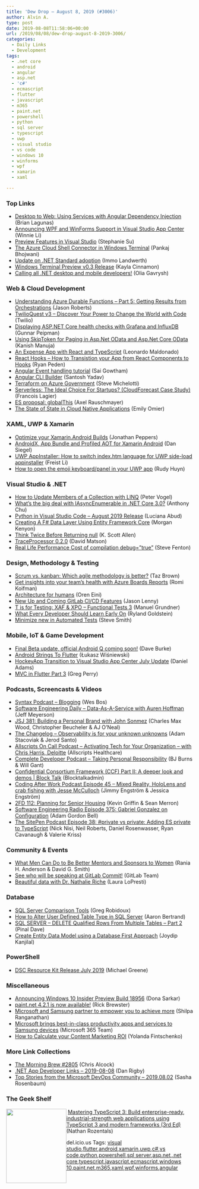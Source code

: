 ```yaml
---
title: 'Dew Drop – August 8, 2019 (#3006)'
author: Alvin A.
type: post
date: 2019-08-08T11:58:06+00:00
url: /2019/08/08/dew-drop-august-8-2019-3006/
categories:
  - Daily Links
  - Development
tags:
  - .net core
  - android
  - angular
  - asp.net
  - 'c#'
  - ecmascript
  - flutter
  - javascript
  - m365
  - paint.net
  - powershell
  - python
  - sql server
  - typescript
  - uwp
  - visual studio
  - vs code
  - windows 10
  - winforms
  - wpf
  - xamarin
  - xaml

---
```

### <a name="top"></a>Top Links

  * <a href="https://brianlagunas.com/desktop-to-web-using-services-with-angular-dependency-injection/" target="_blank" rel="noopener noreferrer">Desktop to Web: Using Services with Angular Dependency Injection</a> (Brian Lagunas)
  * <a href="https://devblogs.microsoft.com/appcenter/announcing-wpf-and-winforms-support-in-visual-studio-app-center/" target="_blank" rel="noopener noreferrer">Announcing WPF and WinForms Support in Visual Studio App Center</a> (Winnie Li)
  * <a href="https://devblogs.microsoft.com/visualstudio/preview-features-in-visual-studio/" target="_blank" rel="noopener noreferrer">Preview Features in Visual Studio</a> (Stephanie Su)
  * <a href="https://devblogs.microsoft.com/commandline/the-azure-cloud-shell-connector-in-windows-terminal/" target="_blank" rel="noopener noreferrer">The Azure Cloud Shell Connector in Windows Terminal</a> (Pankaj Bhojwani)
  * <a href="https://devblogs.microsoft.com/dotnet/update-on-net-standard-adoption/" target="_blank" rel="noopener noreferrer">Update on .NET Standard adoption</a> (Immo Landwerth)
  * <a href="https://devblogs.microsoft.com/commandline/windows-terminal-preview-v0-3-release/" target="_blank" rel="noopener noreferrer">Windows Terminal Preview v0.3 Release</a> (Kayla Cinnamon)
  * <a href="https://devblogs.microsoft.com/dotnet/calling-all-net-desktop-and-mobile-developers/" target="_blank" rel="noopener noreferrer">Calling all .NET desktop and mobile developers!</a> (Olia Gavrysh)



### <a name="web"></a>Web & Cloud Development

  * <a href="http://dontcodetired.com/blog/post/Understanding-Azure-Durable-Functions-Part-5-Getting-Results-from-Orchestrations" target="_blank" rel="noopener noreferrer">Understanding Azure Durable Functions &#8211; Part 5: Getting Results from Orchestrations</a> (Jason Roberts)
  * <a href="https://www.twilio.com/quest" target="_blank" rel="noopener noreferrer">TwilioQuest v3 &#8211; Discover Your Power to Change the World with Code</a> (Twilio)
  * <a href="https://gunnarpeipman.com/aspnet/aspnet-core-health-checks-grafana-influxdb/" target="_blank" rel="noopener noreferrer">Displaying ASP.NET Core health checks with Grafana and InfluxDB</a> (Gunnar Peipman)
  * <a href="https://devblogs.microsoft.com/odata/using-skiptoken-for-paging-in-asp-net-odata-and-asp-net-core-odata/" target="_blank" rel="noopener noreferrer">Using SkipToken for Paging in Asp.Net OData and Asp.Net Core OData</a> (Kanish Manuja)
  * <a href="https://www.telerik.com/blogs/an-expense-app-with-react-and-typescript" target="_blank" rel="noopener noreferrer">An Expense App with React and TypeScript</a> (Leonardo Maldonado)
  * <a href="https://www.grapecity.com/blogs/moving-from-react-components-to-react-hooks" target="_blank" rel="noopener noreferrer">React Hooks &#8211; How to Transistion your App from React Components to Hooks</a> (Ryan Peden)
  * <a href="https://codeburst.io/angular-event-handling-tutorial-4a47c81fd858?source=rss----61061eb0c96b---4" target="_blank" rel="noopener noreferrer">Angular Event handling tutorial</a> (Sai Gowtham)
  * <a href="https://blog.angularindepth.com/angular-cli-builder-26f0981fb7f3?source=rss----e5ed704095b---4" target="_blank" rel="noopener noreferrer">Angular CLI Builder</a> (Santosh Yadav)
  * <a href="https://devblogs.microsoft.com/azuregov/terraform-on-azure-government/" target="_blank" rel="noopener noreferrer">Terraform on Azure Government</a> (Steve Michelotti)
  * <a href="https://serverless.com/blog/serverless-for-startups/" target="_blank" rel="noopener noreferrer">Serverless: The Ideal Choice For Startups? (CloudForecast Case Study)</a> (Francois Lagier)
  * <a href="http://feedproxy.google.com/~r/2ality/~3/nVO0P2-p1Qg/global-this.html" target="_blank" rel="noopener noreferrer">ES proposal: globalThis</a> (Axel Rauschmayer)
  * <a href="https://thenewstack.io/the-state-of-state-in-cloud-native-applications/" target="_blank" rel="noopener noreferrer">The State of State in Cloud Native Applications</a> (Emily Omier)



### <a name="silverlight"></a>XAML, UWP & Xamarin

  * <a href="https://devblogs.microsoft.com/xamarin/optimize-xamarin-android-builds/" target="_blank" rel="noopener noreferrer">Optimize your Xamarin.Android Builds</a> (Jonathan Peppers)
  * <a href="https://dansiegel.net/post/2019/08/07/androidx-app-bundle-and-profiled-aot-for-xamarin-android" target="_blank" rel="noopener noreferrer">AndroidX, App Bundle and Profiled AOT for Xamarin Android</a> (Dan Siegel)
  * <a href="https://techcommunity.microsoft.com/t5/Windows-Dev-AppConsult/UWP-AppInstaller-How-to-switch-index-htm-language-for-UWP-side/ba-p/794879" target="_blank" rel="noopener noreferrer">UWP AppInstaller: How to switch index.htm language for UWP side-load appinstaller</a> (Freist Li)
  * <a href="http://www.rudyhuyn.com/blog/2019/08/08/how-to-open-the-emoji-keyboard-panel-in-your-uwp-app/" target="_blank" rel="noopener noreferrer">How to open the emoji keyboard/panel in your UWP app</a> (Rudy Huyn)



### <a name="dotnet"></a>Visual Studio & .NET

  * <a href="https://visualstudiomagazine.com/articles/2019/07/01/updating-linq.aspx" target="_blank" rel="noopener noreferrer">How to Update Members of a Collection with LINQ</a> (Peter Vogel)
  * <a href="https://dev.to/dotnet/what-s-the-big-deal-with-iasyncenumerable-t-in-net-core-3-1eii" target="_blank" rel="noopener noreferrer">What&#8217;s the big deal with IAsyncEnumerable in .NET Core 3.0?</a> (Anthony Chu)
  * <a href="https://devblogs.microsoft.com/python/python-in-visual-studio-code-august-2019-release/" target="_blank" rel="noopener noreferrer">Python in Visual Studio Code – August 2019 Release</a> (Luciana Abud)
  * <a href="https://codeburst.io/creating-a-f-data-layer-using-entity-framework-core-746ec17d49e5?source=rss----61061eb0c96b---4" target="_blank" rel="noopener noreferrer">Creating A F# Data Layer Using Entity Framework Core</a> (Morgan Kenyon)
  * <a href="http://odetocode.com/blogs/scott/archive/2019/08/07/think-twice-before-returning-null.aspx" target="_blank" rel="noopener noreferrer">Think Twice Before Returning null</a> (K. Scott Allen)
  * <a href="https://blogs.windows.com/windowsdeveloper/2019/08/07/traceprocessor-0-2-0/?WT.mc_id=DX_MVP4025064" target="_blank" rel="noopener noreferrer">TraceProcessor 0.2.0</a> (David Matson)
  * <a href="https://www.stevefenton.co.uk/2019/08/real-life-performance-cost-of-compilation-debug-true/" target="_blank" rel="noopener noreferrer">Real Life Performance Cost of compilation debug=”true”</a> (Steve Fenton)



### <a name="design"></a>Design, Methodology & Testing

  * <a href="https://opensource.com/article/19/8/scrum-vs-kanban" target="_blank" rel="noopener noreferrer">Scrum vs. kanban: Which agile methodology is better?</a> (Taz Brown)
  * <a href="https://devblogs.microsoft.com/devops/boards-analytics-reports/" target="_blank" rel="noopener noreferrer">Get insights into your team’s health with Azure Boards Reports</a> (Romi Koifman)
  * <a href="http://feedproxy.google.com/~r/AyendeRahien/~3/dTtyeQxOyEw/architecture-for-humans" target="_blank" rel="noopener noreferrer">Architecture for humans</a> (Oren Eini)
  * <a href="https://about.gitlab.com/2019/08/07/a-look-ahead-for-gitlab-cicd/" target="_blank" rel="noopener noreferrer">New Up and Coming GitLab CI/CD Features</a> (Jason Lenny)
  * <a href="https://blog.delegate.at/2019/08/08/t-is-for-testing-xaf-xpo-functional-tests-3.html" target="_blank" rel="noopener noreferrer">T is for Testing: XAF & XPO &#8211; Functional Tests 3</a> (Manuel Grundner)
  * <a href="https://stackoverflow.blog/2019/08/07/what-every-developer-should-learn-early-on/" target="_blank" rel="noopener noreferrer">What Every Developer Should Learn Early On</a> (Ryland Goldstein)
  * <a href="https://ardalis.com/minimize-new-in-automated-tests" target="_blank" rel="noopener noreferrer">Minimize new in Automated Tests</a> (Steve Smith)



### <a name="mobile"></a>Mobile, IoT & Game Development

  * <a href="http://feedproxy.google.com/~r/blogspot/hsDu/~3/vtq6Z7Oy1xE/final-beta-update-official-android-q.html" target="_blank" rel="noopener noreferrer">Final Beta update, official Android Q coming soon!</a> (Dave Burke)
  * <a href="https://medium.com/flutter-community/android-strings-to-flutter-12a5c307147c?source=rss----86fb29d7cc6a---4" target="_blank" rel="noopener noreferrer">Android Strings To Flutter</a> (Łukasz Wiśniewski)
  * <a href="https://devblogs.microsoft.com/appcenter/hockeyapp-transition-to-visual-studio-app-center-july-update/" target="_blank" rel="noopener noreferrer">HockeyApp Transition to Visual Studio App Center July Update</a> (Daniel Adams)
  * <a href="https://medium.com/flutter-community/mvc-in-flutter-part-3-9d6f40cb4a52?source=rss----86fb29d7cc6a---4" target="_blank" rel="noopener noreferrer">MVC in Flutter Part 3</a> (Greg Perry)



### <a name="podcasts"></a>Podcasts, Screencasts & Videos

  * <a href="https://traffic.libsyn.com/secure/syntax/Syntax168.mp3" target="_blank" rel="noopener noreferrer">Syntax Podcast &#8211; Blogging</a> (Wes Bos)
  * <a href="https://softwareengineeringdaily.com/2019/08/08/data-as-a-service-with-auren-hoffman/" target="_blank" rel="noopener noreferrer">Software Engineering Daily &#8211; Data-As-A-Service with Auren Hoffman</a> (Jeff Meyerson)
  * <a href="https://devchat.tv/js-jabber/jsj-381-building-a-personal-brand-with-john-sonmez" target="_blank" rel="noopener noreferrer">JSJ 381: Building a Personal Brand with John Sonmez</a> (Charles Max Wood, Christopher Beucheler & AJ O’Neal)
  * <a href="https://changelog.com/podcast/356" target="_blank" rel="noopener noreferrer">The Changelog &#8211; Observability is for your unknown unknowns</a> (Adam Stacoviak & Jerod Santo)
  * <a href="http://podcast.allscripts.com/e/activating-tech-for-your-organization-with-chris-harris-deloitte/" target="_blank" rel="noopener noreferrer">Allscripts On Call Podcast &#8211; Activating Tech for Your Organization &#8211; with Chris Harris, Deloitte</a> (Allscripts Healthcare)
  * <a href="https://completedeveloperpodcast.com/episode-209/?utm_source=rss&utm_medium=rss&utm_campaign=episode-209" target="_blank" rel="noopener noreferrer">Complete Developer Podcast &#8211; Taking Personal Responsibility</a> (BJ Burns & Will Gant)
  * <a href="https://channel9.msdn.com/Shows/Blocktalk/Confidential-Consortium-Framework-CCF-Part-II-A-deeper-look-and-demos?WT.mc_id=DX_MVP4025064" target="_blank" rel="noopener noreferrer">Confidential Consortium Framework (CCF) Part II: A deeper look and demos | Block Talk</a> (Blocktalkadmin)
  * <a href="http://codingafterwork.com/2019/08/07/episode-45-mixed-reality-hololens-and-crab-fishing-with-jesse-mcculloch/" target="_blank" rel="noopener noreferrer">Coding After Work Podcast Episode 45 – Mixed Reality, HoloLens and crab fishing with Jesse McCulloch</a> (Jimmy Engström & Jessica Engström)
  * <a href="https://2frugaldudes.com/2fd-112-planning-for-senior-housing/" target="_blank" rel="noopener noreferrer">2FD 112: Planning for Senior Housing</a> (Kevin Griffin & Sean Merron)
  * <a href="http://feedproxy.google.com/~r/se-radio/~3/kvIRNCdL9rY/" target="_blank" rel="noopener noreferrer">Software Engineering Radio Episode 375: Gabriel Gonzalez on Configuration</a> (Adam Gordon Bell)
  * <a href="https://www.sitepen.com/blog/episode-38-private-vs-private-adding-es-private-to-typescript/" target="_blank" rel="noopener noreferrer">The SitePen Podcast Episode 38: #private vs private: Adding ES private to TypeScript</a> (Nick Nisi, Neil Roberts, Daniel Rosenwasser, Ryan Cavanaugh & Valerie Kriss)



### <a name="events"></a>Community & Events

  * <a href="https://hbr.org/2019/08/what-men-can-do-to-be-better-mentors-and-sponsors-to-women" target="_blank" rel="noopener noreferrer">What Men Can Do to Be Better Mentors and Sponsors to Women</a> (Rania H. Anderson & David G. Smith)
  * <a href="https://about.gitlab.com/2019/08/07/gitlab-commit-speaker-announcement/" target="_blank" rel="noopener noreferrer">See who will be speaking at GitLab Commit!</a> (GitLab Team)
  * <a href="https://www.microsoft.com/en-us/research/blog/beautiful-data-with-dr-nathalie-riche/" target="_blank" rel="noopener noreferrer">Beautiful data with Dr. Nathalie Riche</a> (Laura LoPresti)



### <a name="sql"></a>Database

  * <a href="http://feedproxy.google.com/~r/MSSQLTips-LatestSqlServerTips/~3/3CJ_qd0tjI0/" target="_blank" rel="noopener noreferrer">SQL Server Comparison Tools</a> (Greg Robidoux)
  * <a href="http://feedproxy.google.com/~r/MSSQLTips-LatestSqlServerTips/~3/-TNIWkMNnQc/" target="_blank" rel="noopener noreferrer">How to Alter User Defined Table Type in SQL Server</a> (Aaron Bertrand)
  * <a href="https://blog.sqlauthority.com/2019/08/08/sql-server-delete-qualified-rows-from-multiple-tables-part-2/" target="_blank" rel="noopener noreferrer">SQL SERVER – DELETE Qualified Rows From Multiple Tables – Part 2</a> (Pinal Dave)
  * <a href="http://feedproxy.google.com/~r/MSSQLTips-LatestSqlServerTips/~3/UYtfv6J7VAg/" target="_blank" rel="noopener noreferrer">Create Entity Data Model using a Database First Approach</a> (Joydip Kanjilal)



### <a name="ps"></a>PowerShell

  * <a href="https://devblogs.microsoft.com/powershell/dsc-resource-kit-release-july-2019/" target="_blank" rel="noopener noreferrer">DSC Resource Kit Release July 2019</a> (Michael Greene)



### <a name="misc"></a>Miscellaneous

  * <a href="https://blogs.windows.com/windowsexperience/2019/08/07/announcing-windows-10-insider-preview-build-18956/?WT.mc_id=DX_MVP4025064" target="_blank" rel="noopener noreferrer">Announcing Windows 10 Insider Preview Build 18956</a> (Dona Sarkar)
  * <a href="https://blog.getpaint.net/2019/08/07/paint-net-4-2-1-is-now-available/" target="_blank" rel="noopener noreferrer">paint.net 4.2.1 is now available!</a> (Rick Brewster)
  * <a href="https://blogs.windows.com/windowsexperience/2019/08/07/microsoft-and-samsung-partner-to-empower-you-to-achieve-more/?WT.mc_id=DX_MVP4025064" target="_blank" rel="noopener noreferrer">Microsoft and Samsung partner to empower you to achieve more</a> (Shilpa Ranganathan)
  * <a href="https://www.microsoft.com/en-us/microsoft-365/blog/2019/08/07/microsoft-best-in-class-productivity-apps-services-samsung-devices/" target="_blank" rel="noopener noreferrer">Microsoft brings best-in-class productivity apps and services to Samsung devices</a> (Microsoft 365 Team)
  * <a href="https://developermedia.com/content-marketing-roi/" target="_blank" rel="noopener noreferrer">How to Calculate your Content Marketing ROI</a> (Yolanda Fintschenko)



### <a name="links"></a>More Link Collections

  * <a href="http://feedproxy.google.com/~r/ReflectivePerspective/~3/MChZh4wqrDg/" target="_blank" rel="noopener noreferrer">The Morning Brew #2805</a> (Chris Alcock)
  * <a href="https://links.danrigby.com/2019/08/app-developer-links-2019-08-08/" target="_blank" rel="noopener noreferrer">.NET App Developer Links &#8211; 2019-08-08</a> (Dan Rigby)
  * <a href="https://devblogs.microsoft.com/devops/top-stories-from-the-microsoft-devops-community-2019-08-02/" target="_blank" rel="noopener noreferrer">Top Stories from the Microsoft DevOps Community – 2019.08.02</a> (Sasha Rosenbaum)



### <a name="shelf"></a>The Geek Shelf

<a href="https://www.amazon.com/Mastering-TypeScript-enterprise-ready-industrial-strength-applications/dp/1789536707/?tag=amavin-20" target="_blank" rel="noopener noreferrer"><img loading="lazy" decoding="async" width="162" height="200" align="left" style="margin: 0px 0px 10px; border: 0px currentcolor; border-image: none; float: left; display: inline; background-image: none;" src="https://m.media-amazon.com/images/I/61GEwH05SSL._AC_UL320_.jpg" border="0" /></a>&nbsp;<a href="https://www.amazon.com/Mastering-TypeScript-enterprise-ready-industrial-strength-applications/dp/1789536707/?tag=amavin-20" target="_blank" rel="noopener noreferrer">Mastering TypeScript 3: Build enterprise-ready, industrial-strength web applications using TypeScript 3 and modern frameworks (3rd Ed)</a> (Nathan Rozentals)









<div class="wlWriterEditableSmartContent" id="scid:77ECF5F8-D252-44F5-B4EB-D463C5396A79:6f39499b-7ab9-4ab3-934f-4e93f5dd7933" style="margin: 0px; padding: 0px; float: none; display: inline;">
  del.icio.us Tags: <a href="http://del.icio.us/popular/visual+studio" rel="tag">visual studio</a>,<a href="http://del.icio.us/popular/flutter" rel="tag">flutter</a>,<a href="http://del.icio.us/popular/android" rel="tag">android</a>,<a href="http://del.icio.us/popular/xamarin" rel="tag">xamarin</a>,<a href="http://del.icio.us/popular/uwp" rel="tag">uwp</a>,<a href="http://del.icio.us/popular/c%23" rel="tag">c#</a>,<a href="http://del.icio.us/popular/vs+code" rel="tag">vs code</a>,<a href="http://del.icio.us/popular/python" rel="tag">python</a>,<a href="http://del.icio.us/popular/powershell" rel="tag">powershell</a>,<a href="http://del.icio.us/popular/sql+server" rel="tag">sql server</a>,<a href="http://del.icio.us/popular/asp.net" rel="tag">asp.net</a>,<a href="http://del.icio.us/popular/.net+core" rel="tag">.net core</a>,<a href="http://del.icio.us/popular/typescript" rel="tag">typescript</a>,<a href="http://del.icio.us/popular/javascript" rel="tag">javascript</a>,<a href="http://del.icio.us/popular/ecmascript" rel="tag">ecmascript</a>,<a href="http://del.icio.us/popular/windows+10" rel="tag">windows 10</a>,<a href="http://del.icio.us/popular/paint.net" rel="tag">paint.net</a>,<a href="http://del.icio.us/popular/m365" rel="tag">m365</a>,<a href="http://del.icio.us/popular/xaml" rel="tag">xaml</a>,<a href="http://del.icio.us/popular/wpf" rel="tag">wpf</a>,<a href="http://del.icio.us/popular/winforms" rel="tag">winforms</a>,<a href="http://del.icio.us/popular/angular" rel="tag">angular</a>
</div>